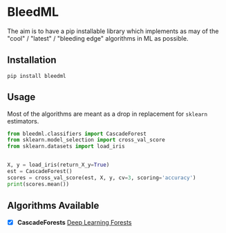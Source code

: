 BleedML
=======

The aim is to have a pip installable library which implements as may of the "cool" / "latest" / "bleeding edge" algorithms in ML as possible.


Installation
------------

`pip install bleedml`

Usage
-----

Most of the algorithms are meant as a drop in replacement for `sklearn` estimators.

```python
from bleedml.classifiers import CascadeForest
from sklearn.model_selection import cross_val_score
from sklearn.datasets import load_iris


X, y = load_iris(return_X_y=True)
est = CascadeForest()
scores = cross_val_score(est, X, y, cv=3, scoring='accuracy')
print(scores.mean())
```


Algorithms Available
--------------------

- [x] **CascadeForests** [Deep Learning Forests](https://arxiv.org/abs/1702.08835)
